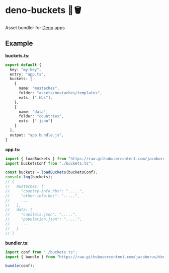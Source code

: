 deno-buckets 🦕🪣
=================

Asset bundler for [Deno](https://deno.land) apps

## Example

**buckets.ts:**

```typescript
export default {
  key: "my-key",
  entry: "app.ts",
  buckets: [
    {
      name: "mustaches",
      folder: "assets/mustaches/templates",
      exts: [".hbs"],
    },
    {
      name: "data",
      folder: "countries",
      exts: [".json"]
    }
  ],
  output: "app.bundle.js",
}
```

**app.ts:**

```typescript
import { loadBuckets } from "https://raw.githubusercontent.com/jacoborus/deno-buckets/main/mod.ts";
import bucketsConf from "./buckets.ts";

const buckets = loadBuckets(bucketsConf);
console.log(buckets);
// {
//   mustaches: {
//     "country-info.hbs": ".....",
//     "other-info.hbs": ".....",
//     ...
//   },
//   data: {
//     "capitals.json": ".....",
//     "population.json": ".....",
//     ...
//   }
// }
```



**bundler.ts:**

```typescript
import conf from "./buckets.ts";
import { bundle } from "https://raw.githubusercontent.com/jacoborus/deno-buckets/main/mod.ts";

bundle(conf);
```


